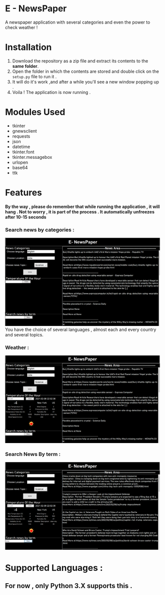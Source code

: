# E - NewsPaper 
A newspaper application with several categories and even the power to check weather ! 

# Installation
1. Download the repository as a zip file and extract its contents to the <b>same folder</b>.
2. Open the folder in which the contents are stored and double click on the `setup.py` file to run it . 
3. It will do it's work ,and after a while you'll see a new window popping up . 
4. Voila ! The application is now running . 

# Modules Used
* tkinter 
* gnewsclient 
* requests 
* json
* datetime 
* tkinter.font  
* tkinter.messagebox 
* urlopen 
* base64 
* ttk

# Features
#### By the way , please do remember that while running the application , it will hang . Not to worry , it is part of the process . It automatically unfreezes after 10-15 seconds
### Search news by categories : 
<img src ="https://github.com/jusspatel/News/blob/main/Screenshot%20(194).png">
You have the choice of several languages , almost each and every country and several topics. 

### Weather :
<img src = "https://github.com/jusspatel/News/blob/main/Screenshot%20(195).png">

### Search News By term : 
<img src = "https://github.com/jusspatel/News/blob/main/Screenshot%20(196).png">

# Supported Languages :
## For now , only Python 3.X supports this . 
